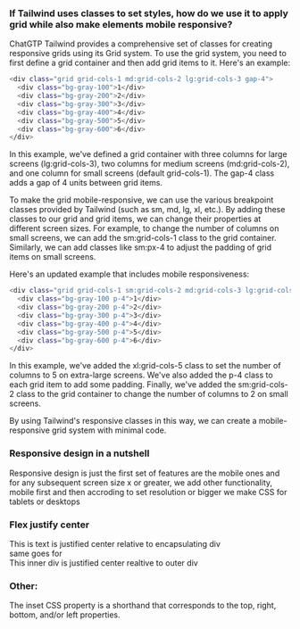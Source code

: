 ### If Tailwind uses classes to set styles, how do we use it to apply grid while also make elements mobile responsive?

ChatGTP
Tailwind provides a comprehensive set of classes for creating responsive grids using its Grid system. To use the grid system, you need to first define a grid container and then add grid items to it. Here's an example:


```sh
<div class="grid grid-cols-1 md:grid-cols-2 lg:grid-cols-3 gap-4">
  <div class="bg-gray-100">1</div>
  <div class="bg-gray-200">2</div>
  <div class="bg-gray-300">3</div>
  <div class="bg-gray-400">4</div>
  <div class="bg-gray-500">5</div>
  <div class="bg-gray-600">6</div>
</div>
```

In this example, we've defined a grid container with three columns for large screens (lg:grid-cols-3), two columns for medium screens (md:grid-cols-2), and one column for small screens (default grid-cols-1). The gap-4 class adds a gap of 4 units between grid items.

To make the grid mobile-responsive, we can use the various breakpoint classes provided by Tailwind (such as sm, md, lg, xl, etc.). By adding these classes to our grid and grid items, we can change their properties at different screen sizes. For example, to change the number of columns on small screens, we can add the sm:grid-cols-1 class to the grid container. Similarly, we can add classes like sm:px-4 to adjust the padding of grid items on small screens.

Here's an updated example that includes mobile responsiveness:

```sh
<div class="grid grid-cols-1 sm:grid-cols-2 md:grid-cols-3 lg:grid-cols-4 xl:grid-cols-5 gap-4">
  <div class="bg-gray-100 p-4">1</div>
  <div class="bg-gray-200 p-4">2</div>
  <div class="bg-gray-300 p-4">3</div>
  <div class="bg-gray-400 p-4">4</div>
  <div class="bg-gray-500 p-4">5</div>
  <div class="bg-gray-600 p-4">6</div>
</div>
```

In this example, we've added the xl:grid-cols-5 class to set the number of columns to 5 on extra-large screens. We've also added the p-4 class to each grid item to add some padding. Finally, we've added the sm:grid-cols-2 class to the grid container to change the number of columns to 2 on small screens.

By using Tailwind's responsive classes in this way, we can create a mobile-responsive grid system with minimal code.

### Responsive design in a nutshell
Responsive design is just the first set of features are the mobile ones and for any subsequent screen size x or greater, we add other functionality, mobile first and then accroding to set resolution or bigger we make CSS for tablets or desktops

### Flex justify center
<div className="flex justify-center">This is text is justified center relative to encapsulating div</div>
same goes for 
<div><div>This inner div is justified center realtive to outer div</div></div>


### Other:

The inset CSS property is a shorthand that corresponds to the top, right, bottom, and/or left properties.